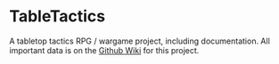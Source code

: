 # TableTactics
A tabletop tactics RPG / wargame project, including documentation.
All important data is on the [Github Wiki](https://github.com/NatePlays95/TableTactics/wiki) for this project.

